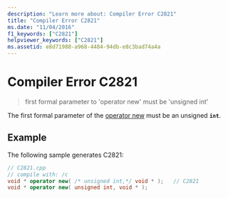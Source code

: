 ```yaml
---
description: "Learn more about: Compiler Error C2821"
title: "Compiler Error C2821"
ms.date: "11/04/2016"
f1_keywords: ["C2821"]
helpviewer_keywords: ["C2821"]
ms.assetid: e8d71988-a968-4484-94db-e8c3bad74a4a
---
```

# Compiler Error C2821

> first formal parameter to 'operator new' must be 'unsigned int'

The first formal parameter of the [operator new](../../standard-library/new-operators.md#op_new) must be an unsigned **`int`**.

## Example

The following sample generates C2821:

```cpp
// C2821.cpp
// compile with: /c
void * operator new( /* unsigned int,*/ void * );   // C2821
void * operator new( unsigned int, void * );
```
